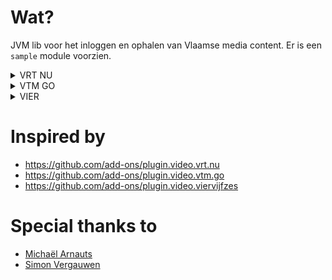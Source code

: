 # Wat?

JVM lib voor het inloggen en ophalen van Vlaamse media content.
Er is een `sample` module voorzien.

<details>
<summary>VRT NU</summary>

# VRT NU

## Authenticatie
- [x] Authenticatie
  - [x] accessToken
  - [x] refreshToken
  - [x] expiry
- [x] VRT Profiel ophalen
- [x] Favorieten

## Content
- [x] Alle programma's alfabetisch
- [x] Alle categorieën
- [x] Zoeken
- [x] Ophalen van episodes
- [x] Ophalen van streams
- [x] Live screen grabs

## Streaming
- [x] Live streams
- [ ] Progress update

## EPG
- [x] EPG

</details>

<details>
<summary>VTM GO</summary>

# VTM GO

## Authenticatie
- [x] Authenticatie
- [x] VTM GO Profiel ophalen

## Content
- [x] Alle programma's alfabetisch
- [x] Alle categorieën
- [x] Home page content
  - [x] Main
  - [x] Series
  - [x] Movies
  - [x] Kids
- [x] Favorieten
- [x] Zoeken
- [ ] Ophalen van episodes
- [ ] Ophalen van streams
- [ ] Live screen grabs
- [x] Live Channel Information + EPG

## Streaming
- [ ] Live Streams
- [ ] Progress updates

## EPG
- [x] EPG

</details>

<details>
<summary>VIER</summary>

# VIER

## Authenticatie
- [x] Authenticatie
- [ ] Vier Profiel ophalen
- [ ] Favorieten

## Content
- [ ] Alle programma's alfabetisch
- [ ] Alle categorieën
- [ ] Favorieten
- [ ] Zoeken
- [ ] Ophalen van episodes
- [ ] Ophalen van streams
- [ ] Live screen grabs
- [ ] Live streams

## EPG
- [ ] EPG

</details>

# Inspired by

- https://github.com/add-ons/plugin.video.vrt.nu
- https://github.com/add-ons/plugin.video.vtm.go
- https://github.com/add-ons/plugin.video.viervijfzes

# Special thanks to

- [Michaël Arnauts](https://github.com/michaelarnauts)
- [Simon Vergauwen](https://github.com/nomisRev)
